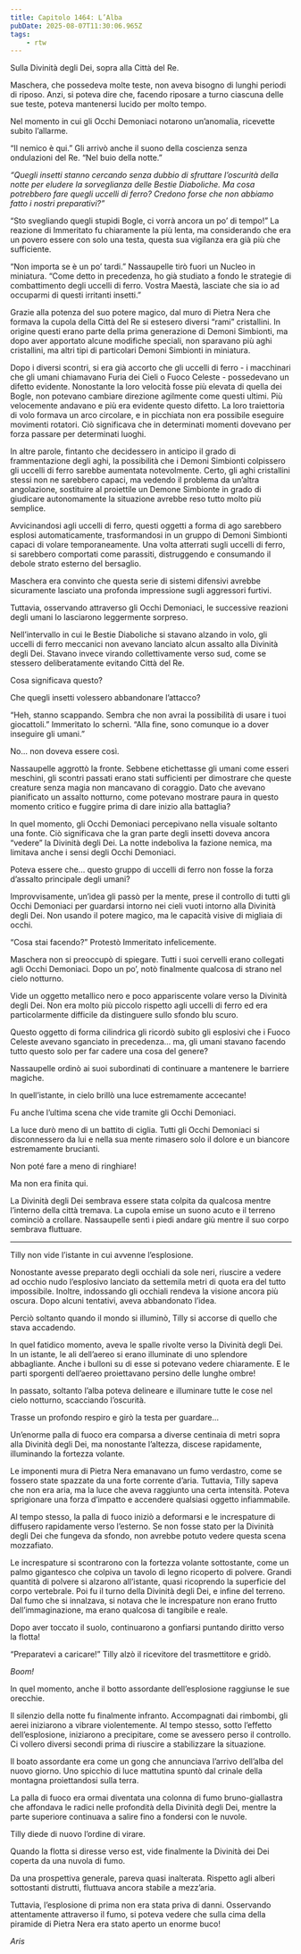 ```yaml
---
title: Capitolo 1464: L’Alba
pubDate: 2025-08-07T11:30:06.965Z
tags:
    - rtw
---
```



Sulla Divinità degli Dei, sopra alla Città del Re.


Maschera, che possedeva molte teste, non aveva bisogno di lunghi periodi di riposo. Anzi, si poteva dire che, facendo riposare a turno ciascuna delle sue teste, poteva mantenersi lucido per molto tempo.


Nel momento in cui gli Occhi Demoniaci notarono un’anomalia, ricevette subito l’allarme.


“Il nemico è qui.” Gli arrivò anche il suono della coscienza senza ondulazioni del Re. “Nel buio della notte.”


<em>“Quegli insetti stanno cercando senza dubbio di sfruttare l’oscurità della notte per eludere la sorveglianza delle Bestie Diaboliche. Ma cosa potrebbero fare quegli uccelli di ferro? Credono forse che non abbiamo fatto i nostri preparativi?”</em>


“Sto svegliando quegli stupidi Bogle, ci vorrà ancora un po’ di tempo!” La reazione di Immeritato fu chiaramente la più lenta, ma considerando che era un povero essere con solo una testa, questa sua vigilanza era già più che sufficiente.


“Non importa  se è un po’ tardi.” Nassaupelle tirò fuori un Nucleo in miniatura. “Come detto in precedenza, ho già studiato a fondo le strategie di combattimento degli uccelli di ferro. Vostra Maestà, lasciate che sia io ad occuparmi di questi irritanti insetti.”


Grazie alla potenza del suo potere magico, dal muro di Pietra Nera che formava la cupola della Città del Re si estesero diversi “rami” cristallini. In origine questi erano parte della prima generazione di Demoni Simbionti, ma dopo aver apportato alcune modifiche speciali, non sparavano più aghi cristallini, ma altri tipi di particolari Demoni Simbionti in miniatura.


Dopo i diversi scontri, si era già accorto che gli uccelli di ferro - i macchinari che gli umani chiamavano Furia dei Cieli o Fuoco Celeste - possedevano un difetto evidente. Nonostante la loro velocità fosse più elevata di quella dei Bogle, non potevano cambiare direzione agilmente come questi ultimi. Più velocemente andavano e più era evidente questo difetto. La loro traiettoria di volo formava un arco circolare, e in picchiata non era possibile eseguire movimenti rotatori. Ciò significava che in determinati momenti dovevano per forza passare per determinati luoghi.


In altre parole, fintanto che decidessero in anticipo il grado di frammentazione degli aghi, la possibilità che i Demoni Simbionti colpissero gli uccelli di ferro sarebbe aumentata notevolmente. Certo, gli aghi cristallini stessi non ne sarebbero capaci, ma vedendo il problema da un’altra angolazione, sostituire al proiettile un Demone Simbionte in grado di giudicare autonomamente la situazione avrebbe reso tutto molto più semplice.


Avvicinandosi agli uccelli di ferro, questi oggetti a forma di ago sarebbero esplosi automaticamente, trasformandosi in un gruppo di Demoni Simbionti capaci di volare temporaneamente. Una volta atterrati sugli uccelli di ferro, si sarebbero comportati come parassiti, distruggendo e consumando il debole strato esterno del bersaglio.


Maschera era convinto che questa serie di sistemi difensivi avrebbe sicuramente lasciato una profonda impressione sugli aggressori furtivi.


Tuttavia, osservando attraverso gli Occhi Demoniaci, le successive reazioni degli umani lo lasciarono leggermente sorpreso.


Nell’intervallo in cui le Bestie Diaboliche si stavano alzando in volo, gli uccelli di ferro meccanici non avevano lanciato alcun assalto alla Divinità degli Dei. Stavano invece virando collettivamente verso sud, come se stessero deliberatamente evitando Città del Re.


Cosa significava questo?


Che quegli insetti volessero abbandonare l’attacco?


“Heh, stanno scappando. Sembra che non avrai la possibilità di usare i tuoi giocattoli.” Immeritato lo schernì. “Alla fine, sono comunque io a dover inseguire gli umani.”


No... non doveva essere così.


Nassaupelle aggrottò la fronte. Sebbene etichettasse gli umani come esseri meschini, gli scontri passati erano stati sufficienti per dimostrare che queste creature senza magia non mancavano di coraggio. Dato che avevano pianificato un assalto notturno, come potevano mostrare paura in questo momento critico e fuggire prima di dare inizio alla battaglia?


In quel momento, gli Occhi Demoniaci percepivano nella visuale soltanto una fonte. Ciò significava che la gran parte degli insetti doveva ancora “vedere” la Divinità degli Dei. La notte indeboliva la fazione nemica, ma limitava anche i sensi degli Occhi Demoniaci.


Poteva essere che... questo gruppo di uccelli di ferro non fosse la forza d’assalto principale degli umani?


Improvvisamente, un’idea gli passò per la mente, prese il controllo di tutti gli Occhi Demoniaci per guardarsi intorno nei cieli vuoti intorno alla Divinità degli Dei. Non usando il potere magico, ma le capacità visive di migliaia di occhi.


“Cosa stai facendo?” Protestò Immeritato infelicemente.


Maschera non si preoccupò di spiegare. Tutti i suoi cervelli erano collegati agli Occhi Demoniaci. Dopo un po’, notò finalmente qualcosa di strano nel cielo notturno.


Vide un oggetto metallico nero e poco appariscente volare verso la Divinità degli Dei. Non era molto più piccolo rispetto agli uccelli di ferro ed era particolarmente difficile da distinguere sullo sfondo blu scuro.


Questo oggetto di forma cilindrica gli ricordò subito gli esplosivi che i Fuoco Celeste avevano sganciato in precedenza... ma, gli umani stavano facendo tutto questo solo per far cadere una cosa del genere?


Nassaupelle ordinò ai suoi subordinati di continuare a mantenere le barriere magiche.


In quell’istante, in cielo brillò una luce estremamente accecante!


Fu anche l’ultima scena che vide tramite gli Occhi Demoniaci.


La luce durò meno di un battito di ciglia. Tutti gli Occhi Demoniaci si disconnessero da lui e nella sua mente rimasero solo il dolore e un biancore estremamente brucianti.


Non poté fare a meno di ringhiare!


Ma non era finita qui.


La Divinità degli Dei sembrava essere stata colpita da qualcosa mentre l’interno della città tremava. La cupola emise un suono acuto e il terreno cominciò a crollare. Nassaupelle sentì i piedi andare giù mentre il suo corpo sembrava fluttuare.


***






Tilly non vide l’istante in cui avvenne l’esplosione.


Nonostante avesse preparato degli occhiali da sole neri, riuscire a vedere ad occhio nudo l’esplosivo lanciato da settemila metri di quota era del tutto impossibile. Inoltre, indossando gli occhiali rendeva la visione ancora più oscura. Dopo alcuni tentativi, aveva abbandonato l’idea.


Perciò soltanto quando il mondo si illuminò, Tilly si accorse di quello che stava accadendo.


In quel fatidico momento, aveva le spalle rivolte verso la Divinità degli Dei. In un istante, le ali dell’aereo si erano illuminate di uno splendore abbagliante. Anche i bulloni su di esse si potevano vedere chiaramente. E le parti sporgenti dell’aereo proiettavano persino delle lunghe ombre!


In passato, soltanto l’alba poteva delineare e illuminare tutte le cose nel cielo notturno, scacciando l’oscurità.


Trasse un profondo respiro e girò la testa per guardare...


Un’enorme palla di fuoco era comparsa a diverse centinaia di metri sopra alla Divinità degli Dei, ma nonostante l’altezza, discese rapidamente, illuminando la fortezza volante.


Le imponenti mura di Pietra Nera emanavano un fumo verdastro, come se fossero state spazzate da una forte corrente d’aria. Tuttavia, Tilly sapeva che non era aria, ma la luce che aveva raggiunto una certa intensità. Poteva sprigionare una forza d’impatto e accendere qualsiasi oggetto infiammabile.


Al tempo stesso, la palla di fuoco iniziò a deformarsi e le increspature di diffusero rapidamente verso l’esterno. Se non fosse stato per la Divinità degli Dei che fungeva da sfondo, non avrebbe potuto vedere questa scena mozzafiato.


Le increspature si scontrarono con la fortezza volante sottostante, come un palmo gigantesco che colpiva un tavolo di legno ricoperto di polvere. Grandi quantità di polvere si alzarono all’istante, quasi ricoprendo la superficie del corpo vertebrale. Poi fu il turno della Divinità degli Dei, e infine del terreno. Dal  fumo che si innalzava, si notava che le increspature non erano frutto dell’immaginazione, ma erano qualcosa di tangibile e reale.


Dopo aver toccato il suolo, continuarono a gonfiarsi puntando diritto verso la flotta!


“Preparatevi a caricare!” Tilly alzò il ricevitore del trasmettitore e gridò.


<em>Boom!</em>


In quel momento, anche il botto assordante dell’esplosione raggiunse le sue orecchie.


Il silenzio della notte fu finalmente infranto. Accompagnati dai rimbombi, gli aerei iniziarono a vibrare violentemente. Al tempo stesso, sotto l’effetto dell’esplosione, iniziarono a precipitare, come se avessero perso il controllo. Ci vollero diversi secondi prima di riuscire a stabilizzare la situazione.


Il boato assordante era come un gong che annunciava l’arrivo dell’alba del nuovo giorno. Uno spicchio di luce mattutina spuntò dal crinale della montagna proiettandosi sulla terra.


La palla di fuoco era ormai diventata una colonna di fumo bruno-giallastra che affondava le radici nelle profondità della Divinità degli Dei, mentre la parte superiore continuava a salire fino a fondersi con le nuvole.


Tilly diede di nuovo l’ordine di virare.


Quando la flotta si diresse verso est, vide finalmente la Divinità dei Dei coperta da una nuvola di fumo.


Da una prospettiva generale, pareva quasi inalterata. Rispetto agli alberi sottostanti distrutti, fluttuava ancora stabile a mezz’aria.


Tuttavia, l’esplosione di prima non era stata priva di danni. Osservando attentamente attraverso il fumo, si poteva vedere che sulla cima della piramide di Pietra Nera era stato aperto un enorme buco!






<em>Aris</em>
                                


                                



